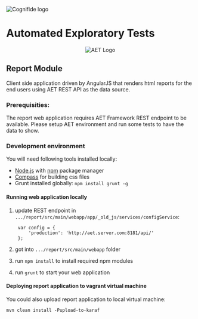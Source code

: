 ![Cognifide logo](http://cognifide.github.io/images/cognifide-logo.png)

# Automated Exploratory Tests
<p align="center">
  <img src="https://github.com/Cognifide/aet/blob/update-readme-files/misc/img/aet-logo-black.png?raw=true" alt="AET Logo"/>
</p>

## Report Module
Client side application driven by AngularJS that renders html reports for the end users using AET REST API as the data source.

### Prerequisities:

The report web application requires AET Framework REST endpoint to be available.
Please setup AET environment and run some tests to have the data to show.

### Development environment
You will need following tools installed locally:

* [Node.js][node-js] with [npm][npm-install] package manager
* [Compass][compass] for building css files
* Grunt installed globally: `npm install grunt -g`

#### Running web application locally

1. update REST endpoint in `.../report/src/main/webapp/app/_old_js/services/configService`:

        var config = {
            'production': 'http://aet.server.com:8181/api/'
        };

2. got into `.../report/src/main/webapp` folder
3. run `npm install` to install required npm modules
4. run `grunt` to start your web application


#### Deploying report application to vagrant virtual machine

You could also upload report application to local virtual machine: 

    mvn clean install -Pupload-to-karaf

[node-js]: https://nodejs.org/en/
[npm-install]: https://docs.npmjs.com/getting-started/installing-node#updating-npm
[compass]: http://compass-style.org/install/
